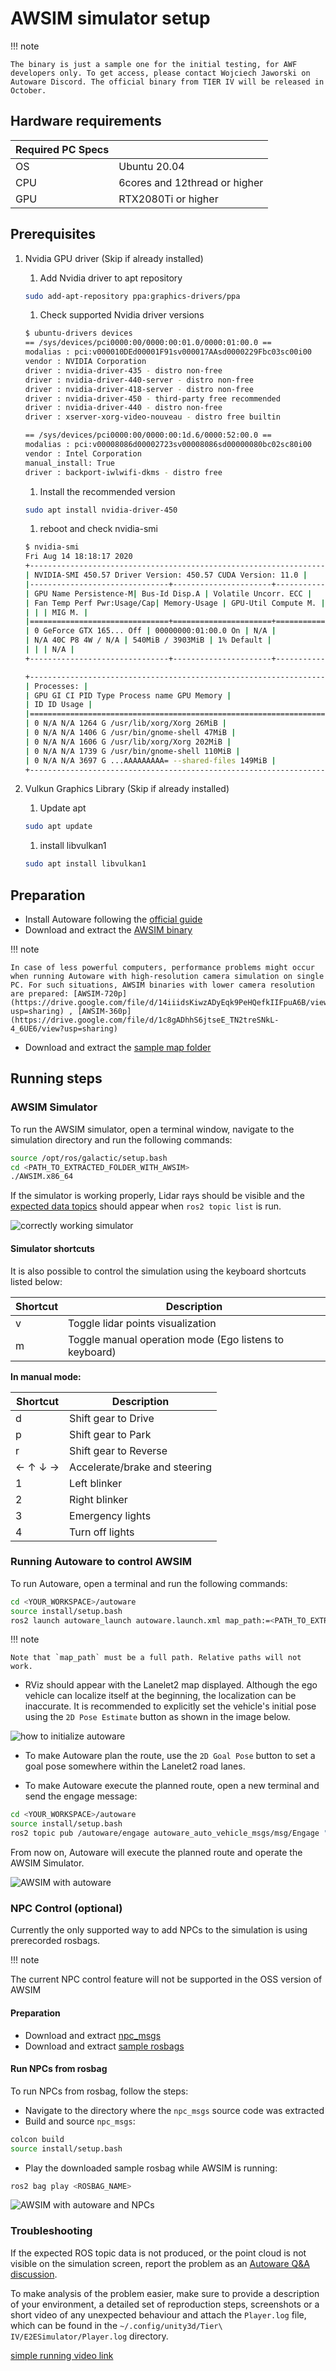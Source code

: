 # AWSIM simulator setup

!!! note

    The binary is just a sample one for the initial testing, for AWF developers only. To get access, please contact Wojciech Jaworski on Autoware Discord. The official binary from TIER IV will be released in October.

## Hardware requirements

| Required PC Specs |                               |
| :---------------- | :---------------------------- |
| OS                | Ubuntu 20.04                  |
| CPU               | 6cores and 12thread or higher |
| GPU               | RTX2080Ti or higher           |

## Prerequisites

1. Nvidia GPU driver (Skip if already installed)

   1. Add Nvidia driver to apt repository

   ```bash
   sudo add-apt-repository ppa:graphics-drivers/ppa
   ```

   1. Check supported Nvidia driver versions

   ```bash
   $ ubuntu-drivers devices
   == /sys/devices/pci0000:00/0000:00:01.0/0000:01:00.0 ==
   modalias : pci:v000010DEd00001F91sv000017AAsd0000229Fbc03sc00i00
   vendor : NVIDIA Corporation
   driver : nvidia-driver-435 - distro non-free
   driver : nvidia-driver-440-server - distro non-free
   driver : nvidia-driver-418-server - distro non-free
   driver : nvidia-driver-450 - third-party free recommended
   driver : nvidia-driver-440 - distro non-free
   driver : xserver-xorg-video-nouveau - distro free builtin

   == /sys/devices/pci0000:00/0000:00:1d.6/0000:52:00.0 ==
   modalias : pci:v00008086d00002723sv00008086sd00000080bc02sc80i00
   vendor : Intel Corporation
   manual_install: True
   driver : backport-iwlwifi-dkms - distro free
   ```

   1. Install the recommended version

   ```bash
   sudo apt install nvidia-driver-450
   ```

   1. reboot and check nvidia-smi

   ```bash
   $ nvidia-smi
   Fri Aug 14 18:18:17 2020
   +-----------------------------------------------------------------------------+
   | NVIDIA-SMI 450.57 Driver Version: 450.57 CUDA Version: 11.0 |
   |-------------------------------+----------------------+----------------------+
   | GPU Name Persistence-M| Bus-Id Disp.A | Volatile Uncorr. ECC |
   | Fan Temp Perf Pwr:Usage/Cap| Memory-Usage | GPU-Util Compute M. |
   | | | MIG M. |
   |===============================+======================+======================|
   | 0 GeForce GTX 165... Off | 00000000:01:00.0 On | N/A |
   | N/A 40C P8 4W / N/A | 540MiB / 3903MiB | 1% Default |
   | | | N/A |
   +-------------------------------+----------------------+----------------------+

   +-----------------------------------------------------------------------------+
   | Processes: |
   | GPU GI CI PID Type Process name GPU Memory |
   | ID ID Usage |
   |=============================================================================|
   | 0 N/A N/A 1264 G /usr/lib/xorg/Xorg 26MiB |
   | 0 N/A N/A 1406 G /usr/bin/gnome-shell 47MiB |
   | 0 N/A N/A 1606 G /usr/lib/xorg/Xorg 202MiB |
   | 0 N/A N/A 1739 G /usr/bin/gnome-shell 110MiB |
   | 0 N/A N/A 3697 G ...AAAAAAAAA= --shared-files 149MiB |
   +-----------------------------------------------------------------------------+
   ```

1. Vulkun Graphics Library (Skip if already installed)

   1. Update apt

   ```bash
   sudo apt update
   ```

   1. install libvulkan1

   ```bash
   sudo apt install libvulkan1
   ```

## Preparation

- Install Autoware following the [official guide](https://autowarefoundation.github.io/autoware-documentation/main/installation/autoware/source-installation/)
- Download and extract the [AWSIM binary](https://drive.google.com/file/d/1p_dEiSTODHjCVkxFy8F7tLkY1J9VItIb/view?usp=sharing)

!!! note

    In case of less powerful computers, performance problems might occur when running Autoware with high-resolution camera simulation on single PC. For such situations, AWSIM binaries with lower camera resolution are prepared: [AWSIM-720p](https://drive.google.com/file/d/14iiidsKiwzADyEqk9PeHQefkIIFpuA6B/view?usp=sharing) , [AWSIM-360p](https://drive.google.com/file/d/1c8gADhhS6jtseE_TN2treSNkL-4_6UE6/view?usp=sharing)

- Download and extract the [sample map folder](https://drive.google.com/file/d/1vGFI0o0zQ-gRZYqKrPbnrtCN3c3-92Fy/view?usp=sharing)

## Running steps

### AWSIM Simulator

To run the AWSIM simulator, open a terminal window, navigate to the simulation directory and run the following commands:

```bash
source /opt/ros/galactic/setup.bash
cd <PATH_TO_EXTRACTED_FOLDER_WITH_AWSIM>
./AWSIM.x86_64
```

If the simulator is working properly, Lidar rays should be visible and the [expected data topics](https://github.com/autowarefoundation/autoware-projects/wiki/Bus-ODD-Simulation-requirements#integration-interface-with-autoware-universe) should appear when `ros2 topic list` is run.

![correctly working simulator](./images/workingSim.png)

#### Simulator shortcuts

It is also possible to control the simulation using the keyboard shortcuts listed below:

| Shortcut | Description                                            |
| -------- | ------------------------------------------------------ |
| v        | Toggle lidar points visualization                      |
| m        | Toggle manual operation mode (Ego listens to keyboard) |

<b> In manual mode: </b>

| Shortcut | Description                   |
| -------- | ----------------------------- |
| d        | Shift gear to Drive           |
| p        | Shift gear to Park            |
| r        | Shift gear to Reverse         |
| ← ↑ ↓ →  | Accelerate/brake and steering |
| 1        | Left blinker                  |
| 2        | Right blinker                 |
| 3        | Emergency lights              |
| 4        | Turn off lights               |

### Running Autoware to control AWSIM

To run Autoware, open a terminal and run the following commands:

```bash
cd <YOUR_WORKSPACE>/autoware
source install/setup.bash
ros2 launch autoware_launch autoware.launch.xml map_path:=<PATH_TO_EXTRACTED_FOLDER_WITH_MAP> vehicle_model:=sample_vehicle sensor_model:=sample_sensor_kit use_sim_time:=true launch_sensing_driver:=false
```

!!! note

    Note that `map_path` must be a full path. Relative paths will not work.

- RViz should appear with the Lanelet2 map displayed. Although the ego vehicle can localize itself at the beginning, the localization can be inaccurate. It is recommended to explicitly set the vehicle's initial pose using the `2D Pose Estimate` button as shown in the image below.

![how to initialize autoware](./images/initializeAutoware.png)

- To make Autoware plan the route, use the `2D Goal Pose` button to set a goal pose somewhere within the Lanelet2 road lanes.

- To make Autoware execute the planned route, open a new terminal and send the engage message:

```bash
cd <YOUR_WORKSPACE>/autoware
source install/setup.bash
ros2 topic pub /autoware/engage autoware_auto_vehicle_msgs/msg/Engage "engage: true"
```

From now on, Autoware will execute the planned route and operate the AWSIM Simulator.

![AWSIM with autoware](./images/awf_awsim.png)

### NPC Control (optional)

Currently the only supported way to add NPCs to the simulation is using prerecorded rosbags.

!!! note

The current NPC control feature will not be supported in the OSS version of AWSIM

#### Preparation

- Download and extract [npc_msgs](https://drive.google.com/file/d/1fMvjOnz7Z0cGXotwdOAhBfLPYO52ssp0/view?usp=sharing)
- Download and extract [sample rosbags](https://drive.google.com/file/d/1BSoIq82DW_RIyeSR6OinhKmA6lD6jmWe/view?usp=sharing)

#### Run NPCs from rosbag

To run NPCs from rosbag, follow the steps:

- Navigate to the directory where the `npc_msgs` source code was extracted
- Build and source `npc_msgs`:

```bash
colcon build
source install/setup.bash
```

- Play the downloaded sample rosbag while AWSIM is running:

```bash
ros2 bag play <ROSBAG_NAME>
```

![AWSIM with autoware and NPCs](./images/awsim_npc.png)

### Troubleshooting

If the expected ROS topic data is not produced, or the point cloud is not visible on the simulation screen, report the problem as an [Autoware Q&A discussion](https://github.com/autowarefoundation/autoware/discussions/).

To make analysis of the problem easier, make sure to provide a description of your environment, a detailed set of reproduction steps, screenshots or a short video of any unexpected behaviour and attach the `Player.log` file, which can be found in the `~/.config/unity3d/Tier\ IV/E2ESimulator/Player.log` directory.

[simple running video link](https://drive.google.com/file/d/1qxImNdK7d1zhMsJqhOa2NEM3vnjKSY7B/view?usp=share_link)